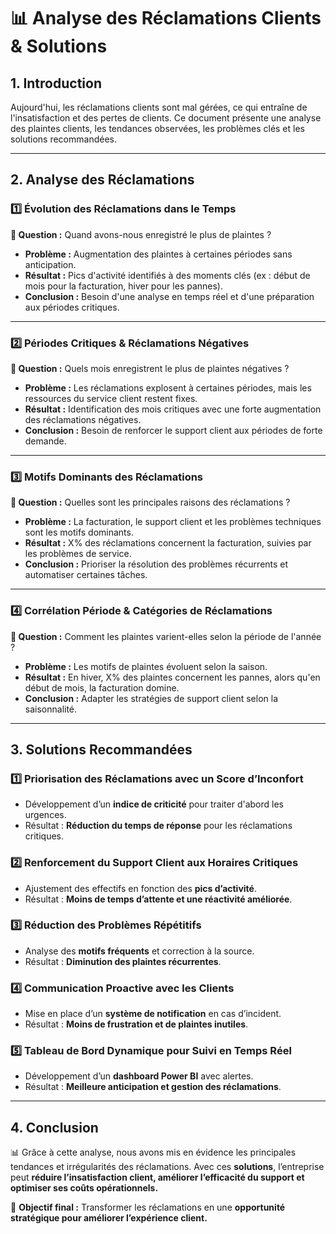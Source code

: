 # 📊 Analyse des Réclamations Clients & Solutions

## **1. Introduction**
Aujourd'hui, les réclamations clients sont mal gérées, ce qui entraîne de l'insatisfaction et des pertes de clients. Ce document présente une analyse des plaintes clients, les tendances observées, les problèmes clés et les solutions recommandées.

---

## **2. Analyse des Réclamations**
### **1️⃣ Évolution des Réclamations dans le Temps**
**🔹 Question :** Quand avons-nous enregistré le plus de plaintes ?

- **Problème :** Augmentation des plaintes à certaines périodes sans anticipation.
- **Résultat :** Pics d'activité identifiés à des moments clés (ex : début de mois pour la facturation, hiver pour les pannes).
- **Conclusion :** Besoin d'une analyse en temps réel et d'une préparation aux périodes critiques.

---

### **2️⃣ Périodes Critiques & Réclamations Négatives**
**🔹 Question :** Quels mois enregistrent le plus de plaintes négatives ?

- **Problème :** Les réclamations explosent à certaines périodes, mais les ressources du service client restent fixes.
- **Résultat :** Identification des mois critiques avec une forte augmentation des réclamations négatives.
- **Conclusion :** Besoin de renforcer le support client aux périodes de forte demande.

---

### **3️⃣ Motifs Dominants des Réclamations**
**🔹 Question :** Quelles sont les principales raisons des réclamations ?

- **Problème :** La facturation, le support client et les problèmes techniques sont les motifs dominants.
- **Résultat :** X% des réclamations concernent la facturation, suivies par les problèmes de service.
- **Conclusion :** Prioriser la résolution des problèmes récurrents et automatiser certaines tâches.

---

### **4️⃣ Corrélation Période & Catégories de Réclamations**
**🔹 Question :** Comment les plaintes varient-elles selon la période de l'année ?

- **Problème :** Les motifs de plaintes évoluent selon la saison.
- **Résultat :** En hiver, X% des plaintes concernent les pannes, alors qu'en début de mois, la facturation domine.
- **Conclusion :** Adapter les stratégies de support client selon la saisonnalité.

---

## **3. Solutions Recommandées**
### **1️⃣ Priorisation des Réclamations avec un Score d’Inconfort**
- Développement d’un **indice de criticité** pour traiter d'abord les urgences.
- Résultat : **Réduction du temps de réponse** pour les réclamations critiques.

### **2️⃣ Renforcement du Support Client aux Horaires Critiques**
- Ajustement des effectifs en fonction des **pics d’activité**.
- Résultat : **Moins de temps d’attente et une réactivité améliorée**.

### **3️⃣ Réduction des Problèmes Répétitifs**
- Analyse des **motifs fréquents** et correction à la source.
- Résultat : **Diminution des plaintes récurrentes**.

### **4️⃣ Communication Proactive avec les Clients**
- Mise en place d’un **système de notification** en cas d’incident.
- Résultat : **Moins de frustration et de plaintes inutiles**.

### **5️⃣ Tableau de Bord Dynamique pour Suivi en Temps Réel**
- Développement d’un **dashboard Power BI** avec alertes.
- Résultat : **Meilleure anticipation et gestion des réclamations**.

---

## **4. Conclusion**
📊 Grâce à cette analyse, nous avons mis en évidence les principales tendances et irrégularités des réclamations. Avec ces **solutions**, l’entreprise peut **réduire l’insatisfaction client, améliorer l’efficacité du support et optimiser ses coûts opérationnels.**

🚀 **Objectif final :** Transformer les réclamations en une **opportunité stratégique pour améliorer l’expérience client.**

